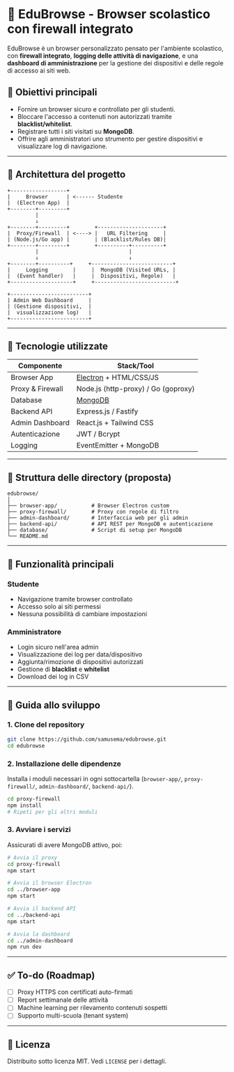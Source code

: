 # 🔐 EduBrowse - Browser scolastico con firewall integrato

EduBrowse è un browser personalizzato pensato per l'ambiente scolastico, con **firewall integrato**, **logging delle attività di navigazione**, e una **dashboard di amministrazione** per la gestione dei dispositivi e delle regole di accesso ai siti web.

## 🧠 Obiettivi principali

- Fornire un browser sicuro e controllato per gli studenti.
- Bloccare l'accesso a contenuti non autorizzati tramite **blacklist/whitelist**.
- Registrare tutti i siti visitati su **MongoDB**.
- Offrire agli amministratori uno strumento per gestire dispositivi e visualizzare log di navigazione.

---

## 🧱 Architettura del progetto

```
+------------------+
|     Browser      | <------ Studente
|  (Electron App)  |
+--------+---------+
         |
         ↓
+--------+---------+        +---------------------+
|  Proxy/Firewall  | <----> |   URL Filtering     |
| (Node.js/Go app) |        | (Blacklist/Rules DB)|
+--------+---------+        +----------+----------+
         |                             |
         ↓                             ↓
+--------+----------+     +--------------------------+
|     Logging        |     |  MongoDB (Visited URLs, |
|  (Event handler)   |     |  Dispositivi, Regole)   |
+--------------------+     +--------------------------+

+-------------------------+
| Admin Web Dashboard     |
| (Gestione dispositivi,  |
|  visualizzazione log)   |
+-------------------------+
```

---

## 🔧 Tecnologie utilizzate

| Componente        | Stack/Tool                |
|-------------------|---------------------------|
| Browser App       | [Electron](https://www.electronjs.org/) + HTML/CSS/JS |
| Proxy & Firewall  | Node.js (http-proxy) / Go (goproxy) |
| Database          | [MongoDB](https://www.mongodb.com/) |
| Backend API       | Express.js / Fastify       |
| Admin Dashboard   | React.js + Tailwind CSS    |
| Autenticazione    | JWT / Bcrypt               |
| Logging           | EventEmitter + MongoDB     |

---

## 📁 Struttura delle directory (proposta)

```
edubrowse/
│
├── browser-app/           # Browser Electron custom
├── proxy-firewall/        # Proxy con regole di filtro
├── admin-dashboard/       # Interfaccia web per gli admin
├── backend-api/           # API REST per MongoDB e autenticazione
├── database/              # Script di setup per MongoDB
└── README.md
```

---

## 📌 Funzionalità principali

### Studente
- Navigazione tramite browser controllato
- Accesso solo ai siti permessi
- Nessuna possibilità di cambiare impostazioni

### Amministratore
- Login sicuro nell'area admin
- Visualizzazione dei log per data/dispositivo
- Aggiunta/rimozione di dispositivi autorizzati
- Gestione di **blacklist** e **whitelist**
- Download dei log in CSV

---

## 🚀 Guida allo sviluppo

### 1. Clone del repository

```bash
git clone https://github.com/samusema/edubrowse.git
cd edubrowse
```

### 2. Installazione delle dipendenze

Installa i moduli necessari in ogni sottocartella (`browser-app/`, `proxy-firewall/`, `admin-dashboard/`, `backend-api/`).

```bash
cd proxy-firewall
npm install
# Ripeti per gli altri moduli
```

### 3. Avviare i servizi

Assicurati di avere MongoDB attivo, poi:

```bash
# Avvia il proxy
cd proxy-firewall
npm start

# Avvia il browser Electron
cd ../browser-app
npm start

# Avvia il backend API
cd ../backend-api
npm start

# Avvia la dashboard
cd ../admin-dashboard
npm run dev
```

---

## ✅ To-do (Roadmap)

- [ ] Proxy HTTPS con certificati auto-firmati
- [ ] Report settimanale delle attività
- [ ] Machine learning per rilevamento contenuti sospetti
- [ ] Supporto multi-scuola (tenant system)

---

## 📄 Licenza

Distribuito sotto licenza MIT. Vedi `LICENSE` per i dettagli.

